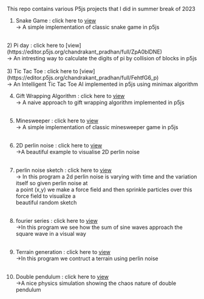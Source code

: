 
This repo contains various P5js projects that I did in summer break of 2023 <br />

1) Snake Game : click here to [view](https://editor.p5js.org/chandrakant_pradhan/full/QQhz9u4OB) <br/>
 -> A simple implementation of classic snake game in p5js <br/>
 <br/>
2) Pi day : click here to [view](https://editor.p5js.org/chandrakant_pradhan/full/ZpA0blDNE)<br/>
 -> An intresting way to calculate the digits of pi by collision of blocks in p5js <br/>
 <br/>
3) Tic Tac Toe : click here to [view](https://editor.p5js.org/chandrakant_pradhan/full/FehtfG6_p) <br/>
 -> An Intelligent Tic Tac Toe AI implemented in p5js using minimax algorithm<br/>

4) Gift Wrapping Algorithm : click here to [view](https://editor.p5js.org/chandrakant_pradhan/full/2fcaQuAl2) <br/>
 -> A naive approach to gift wrapping algorithm implemented in p5js <br/>
   <br/>

5) Minesweeper : click here to [view](https://editor.p5js.org/chandrakant_pradhan/full/FAReOjc0q) <br/>
 -> A simple implementation of classic minesweeper game in p5js<br/>
   <br/>
6) 2D perlin noise : click here to [view](https://editor.p5js.org/chandrakant_pradhan/full/A4JX2OSwJ) <br/>
 ->A beautiful example to visualise 2D perlin noise <br/>
   <br/>
7) perlin noise sketch : click here to [view](https://editor.p5js.org/chandrakant_pradhan/full/05LVMPbeC) <br/>
  -> In this program a 2d perlin noise is varying with time and the variation itself so given perlin noise at <br/>
    a point (x,y) we make a force field and then sprinkle particles over this force field to visualize a <br/>
   beautiful random sketch <br/>
   <br/>
8) fourier series : click here to [view](https://editor.p5js.org/chandrakant_pradhan/full/-zV79X2wu)<br/>
   ->In this program we see how the sum of sine waves approach the square wave in a visual way <br/>
   <br/>
9) Terrain generation : click here to [view](https://editor.p5js.org/chandrakant_pradhan/full/LqkrFQDH5)<br/>
   ->In this program we contruct a terrain using perlin noise<br/>
    <br/>
10) Double pendulum : click here to [view](https://editor.p5js.org/chandrakant_pradhan/full/kJ9KLD07Z) <br/>
   ->A nice physics simulation showing the chaos nature of double pendulum<br/>

